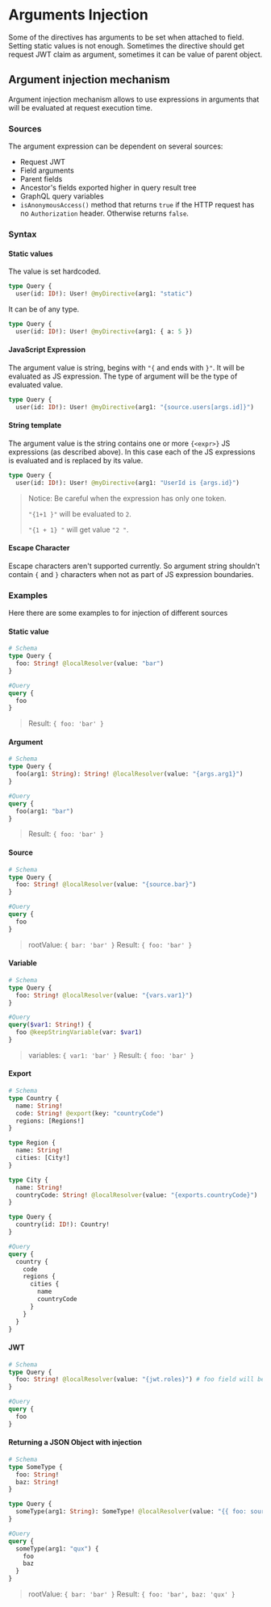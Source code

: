 # Arguments Injection

Some of the directives has arguments to be set when attached to field. Setting static values is not enough. Sometimes the directive should get request JWT claim as argument, sometimes it can be value of parent object.

## Argument injection mechanism

Argument injection mechanism allows to use expressions in arguments that will be evaluated at request execution time.

### Sources

The argument expression can be dependent on several sources:

- Request JWT
- Field arguments
- Parent fields
- Ancestor's fields exported higher in query result tree
- GraphQL query variables
- `isAnonymousAccess()` method that returns `true` if the HTTP request has no `Authorization` header. Otherwise returns `false`.

### Syntax

#### Static values

The value is set hardcoded.

```graphql
type Query {
  user(id: ID!): User! @myDirective(arg1: "static")
```

It can be of any type.

```graphql
type Query {
  user(id: ID!): User! @myDirective(arg1: { a: 5 })
```

#### JavaScript Expression

The argument value is string, begins with `"{` and ends with `}"`. It will be evaluated as JS expression. The type of argument will be the type of evaluated value.

```graphql
type Query {
  user(id: ID!): User! @myDirective(arg1: "{source.users[args.id]}")
```

#### String template

The argument value is the string contains one or more `{<expr>}` JS expressions (as described above). In this case each of the JS expressions is evaluated and is replaced by its value.

```graphql
type Query {
  user(id: ID!): User! @myDirective(arg1: "UserId is {args.id}")
```

> Notice: Be careful when the expression has only one token.
>
> `"{1+1 }"` will be evaluated to `2`.
>
> `"{1 + 1} "` will get value `"2 "`.

#### Escape Character

Escape characters aren't supported currently. So argument string shouldn't contain `{` and `}` characters when not as part of JS expression boundaries.

### Examples

Here there are some examples to for injection of different sources

#### Static value

```graphql
# Schema
type Query {
  foo: String! @localResolver(value: "bar")
}

#Query
query {
  foo
}
```

> Result: `{ foo: 'bar' }`

#### Argument

```graphql
# Schema
type Query {
  foo(arg1: String): String! @localResolver(value: "{args.arg1}")
}

#Query
query {
  foo(arg1: "bar")
}
```

> Result: `{ foo: 'bar' }`

#### Source

```graphql
# Schema
type Query {
  foo: String! @localResolver(value: "{source.bar}")
}

#Query
query {
  foo
}
```

> rootValue: `{ bar: 'bar' }`
> Result: `{ foo: 'bar' }`

#### Variable

```graphql
# Schema
type Query {
  foo: String! @localResolver(value: "{vars.var1}")
}

#Query
query($var1: String!) {
  foo @keepStringVariable(var: $var1)
}
```

> variables: `{ var1: 'bar' }`
> Result: `{ foo: 'bar' }`

#### Export

```graphql
# Schema
type Country {
  name: String!
  code: String! @export(key: "countryCode")
  regions: [Regions!]
}

type Region {
  name: String!
  cities: [City!]
}

type City {
  name: String!
  countryCode: String! @localResolver(value: "{exports.countryCode}")
}

type Query {
  country(id: ID!): Country!
}

#Query
query {
  country {
    code
    regions {
      cities {
        name
        countryCode
      }
    }
  }
}
```

#### JWT

```graphql
# Schema
type Query {
  foo: String! @localResolver(value: "{jwt.roles}") # foo field will be resolved to roles claim of the request JWT.
}

#Query
query {
  foo
}
```

#### Returning a JSON Object with injection

```graphql
# Schema
type SomeType {
  foo: String!
  baz: String!
}

type Query {
  someType(arg1: String): SomeType! @localResolver(value: "{{ foo: source.bar, baz: args.arg1 }}")
}

#Query
query {
  someType(arg1: "qux") {
    foo
    baz
  }
}
```

> rootValue: `{ bar: 'bar' }`
> Result: `{ foo: 'bar', baz: 'qux' }`
